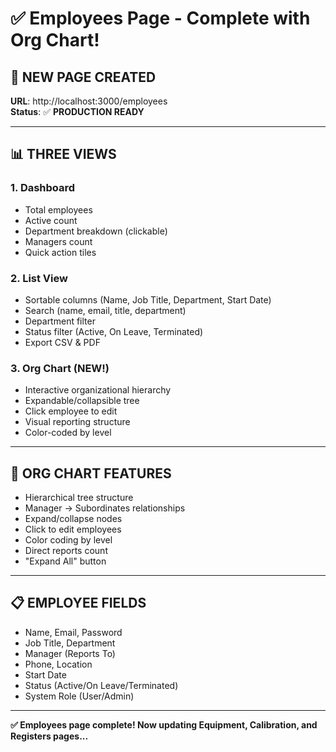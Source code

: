 # ✅ Employees Page - Complete with Org Chart!

## 🎉 **NEW PAGE CREATED**

**URL**: http://localhost:3000/employees  
**Status**: ✅ **PRODUCTION READY**

---

## 📊 **THREE VIEWS**

### **1. Dashboard**
- Total employees
- Active count
- Department breakdown (clickable)
- Managers count
- Quick action tiles

### **2. List View**
- Sortable columns (Name, Job Title, Department, Start Date)
- Search (name, email, title, department)
- Department filter
- Status filter (Active, On Leave, Terminated)
- Export CSV & PDF

### **3. Org Chart** (NEW!)
- Interactive organizational hierarchy
- Expandable/collapsible tree
- Click employee to edit
- Visual reporting structure
- Color-coded by level

---

## 🎯 **ORG CHART FEATURES**

- Hierarchical tree structure
- Manager → Subordinates relationships
- Expand/collapse nodes
- Click to edit employees
- Color coding by level
- Direct reports count
- "Expand All" button

---

## 📋 **EMPLOYEE FIELDS**

- Name, Email, Password
- Job Title, Department
- Manager (Reports To)
- Phone, Location
- Start Date
- Status (Active/On Leave/Terminated)
- System Role (User/Admin)

---

**✅ Employees page complete! Now updating Equipment, Calibration, and Registers pages...**

